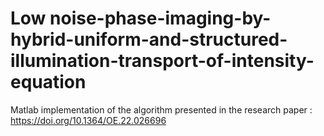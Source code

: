 # Low noise-phase-imaging-by-hybrid-uniform-and-structured-illumination-transport-of-intensity-equation
Matlab implementation of the algorithm presented in the research paper : https://doi.org/10.1364/OE.22.026696
